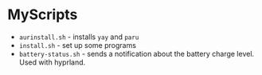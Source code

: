 # MyScripts

* `aurinstall.sh` - installs `yay` and `paru`
* `install.sh` - set up some programs
* `battery-status.sh` - sends a notification about the battery charge level. Used with hyprland.